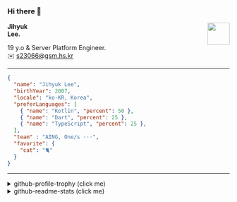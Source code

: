 ### Hi there 👋
<img src="https://github.githubassets.com/images/mona-loading-default.gif" width="50px" align="right">
</a>

**Jihyuk\
Lee.**

19 y.o & Server Platform Engineer.\
✉️ <s23066@gsm.hs.kr>

---

```json
{
  "name": "Jihyuk Lee",
  "birthYear": 2007,
  "locale": "ko-KR, Korea",
  "preferLanguages": [
    { "name": "Kotlin", "percent": 50 },
    { "name": "Dart", "percent": 25 },
    { "name": "TypeScript", "percent": 25 },
  ],
  "team" : "AING, One/s ···",
  "favorite": {
    "cat": "🐈"
  }
}
```
---
<details>
  <summary>github-profile-trophy (click me)</summary>
  
![](https://github-profile-trophy.vercel.app/?username=withJihyuk&row=1&column=8&theme=nord)
  
</details>
<details>
  <summary>github-readme-stats (click me)</summary>
  
<!--START_SECTION:waka-->
![Code Time](http://img.shields.io/badge/Code%20Time-964%20hrs%2033%20mins-blue)

![Lines of code](https://img.shields.io/badge/%EC%A0%80%EB%8A%94%20%EC%97%AC%ED%83%9C%EA%B9%8C%EC%A7%80%20-697.2%20thousand%20%EC%A4%84%EC%9D%98%20%EC%BD%94%EB%93%9C%EB%A5%BC%20%EC%9E%91%EC%84%B1%ED%96%88%EC%96%B4%EC%9A%94.-blue)

**저는 아침형 인간이에요. 🐤** 

```text
🌞 아침                     898 commits         █████░░░░░░░░░░░░░░░░░░░░   21.11 % 
🌆 낮　                     1478 commits        █████████░░░░░░░░░░░░░░░░   34.74 % 
🌃 저녁                     1530 commits        █████████░░░░░░░░░░░░░░░░   35.97 % 
🌙 밤　                     348 commits         ██░░░░░░░░░░░░░░░░░░░░░░░   08.18 % 
```


📊 **저는 이번주를 이렇게 시간을 보냈어요.** 

```text
🕑︎ Timezone: Asia/Seoul

💬 프로그래밍 언어들: 
Kotlin                   1 hr 16 mins        █████████████████████░░░░   84.80 % 
Markdown                 6 mins              ██░░░░░░░░░░░░░░░░░░░░░░░   06.94 % 
YAML                     6 mins              ██░░░░░░░░░░░░░░░░░░░░░░░   06.73 % 
Java                     1 min               ░░░░░░░░░░░░░░░░░░░░░░░░░   01.51 % 
IDEA_MODULE              0 secs              ░░░░░░░░░░░░░░░░░░░░░░░░░   00.02 % 

🔥 에디터들: 
IntelliJ IDEA            1 hr 30 mins        █████████████████████████   100.00 % 

💻 운영 체제들: 
Mac                      1 hr 30 mins        █████████████████████████   100.00 % 
```


 Last Updated on 05/09/2025 18:48:21 UTC
<!--END_SECTION:waka-->

</details>

</div>

